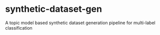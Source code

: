 # synthetic-dataset-gen
A topic model based synthetic dataset generation pipeline for multi-label classification
